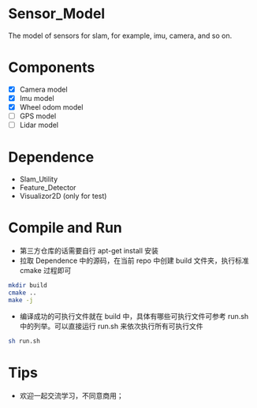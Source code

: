 # Sensor_Model
The model of sensors for slam, for example, imu, camera, and so on.

# Components
- [x] Camera model
- [x] Imu model
- [x] Wheel odom model
- [ ] GPS model
- [ ] Lidar model

# Dependence
- Slam_Utility
- Feature_Detector
- Visualizor2D (only for test)

# Compile and Run
- 第三方仓库的话需要自行 apt-get install 安装
- 拉取 Dependence 中的源码，在当前 repo 中创建 build 文件夹，执行标准 cmake 过程即可
```bash
mkdir build
cmake ..
make -j
```
- 编译成功的可执行文件就在 build 中，具体有哪些可执行文件可参考 run.sh 中的列举。可以直接运行 run.sh 来依次执行所有可执行文件

```bash
sh run.sh
```

# Tips
- 欢迎一起交流学习，不同意商用；
